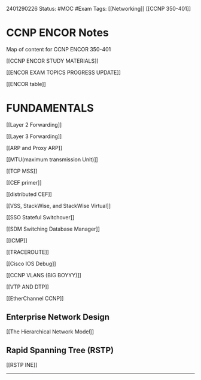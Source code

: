 
2401290226
	Status: #MOC #Exam 
		Tags: [[Networking]] [[CCNP 350-401]]

# CCNP ENCOR Notes

Map of content for CCNP ENCOR 350-401

[[CCNP ENCOR STUDY MATERIALS]]

[[ENCOR EXAM TOPICS  PROGRESS UPDATE]]

[[ENCOR table]]
# FUNDAMENTALS

[[Layer 2 Forwarding]]

[[Layer 3 Forwarding]] 

[[ARP and Proxy ARP]] 

[[MTU(maximum transmission Unit)]]

[[TCP MSS]] 

[[CEF primer]]

[[distributed CEF]]

[[VSS, StackWise, and StackWise Virtual]]

[[SSO Stateful Switchover]]

[[SDM Switching Database Manager]]

[[ICMP]]

[[TRACEROUTE]]

[[Cisco IOS Debug]]

[[CCNP VLANS (BIG BOYYY)]]

[[VTP AND DTP]]

[[EtherChannel CCNP]]

## Enterprise Network Design 


[[The Hierarchical Network Model]]

## Rapid Spanning Tree (RSTP) 

[[RSTP INE]]



 











---
